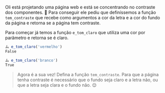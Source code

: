Oli está projetando uma página web e está se concentrando no contraste dos componentes. :star_struck:
Para conseguir ele pediu que definíssemos a função `tem_contraste` que recebe como argumentos a cor da letra e a cor do fundo da página e retorna se a página tem contraste.

Para começar já temos a função `e_tom_claro` que utiliza uma cor por parâmetro e retorna se é claro.

``` javascript
ム e_tom_claro('vermelho')
False

ム e_tom_claro('branco')
True
```

> Agora é a sua vez! Defina a função `tem_contraste`. Para que a página tenha contraste é necessário que o fundo seja claro e a letra não, ou que a letra seja clara e o fundo não. :relieved:
